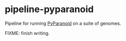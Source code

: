 # pipeline-pyparanoid

Pipeline for running
[PyParanoid](https://github.com/ryanmelnyk/PyParanoid) on a suite of
genomes.

FIXME: finish writing.



